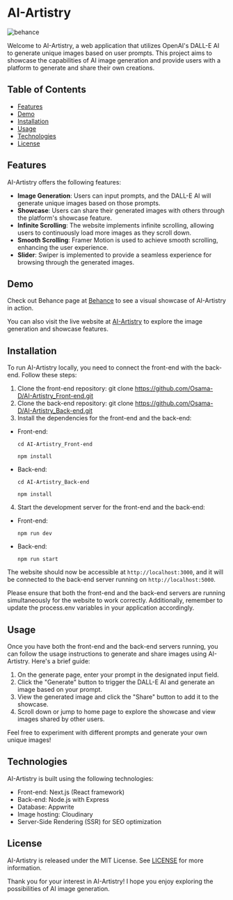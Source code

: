 # AI-Artistry

![behance](https://github.com/Osama-D/AI-Artistry_Front-end/assets/99812352/a0b926a4-ae65-4aa2-b998-7baa4fa8dd59)

Welcome to AI-Artistry, a web application that utilizes OpenAI's DALL-E AI to generate unique images based on user prompts. This project aims to showcase the capabilities of AI image generation and provide users with a platform to generate and share their own creations.

## Table of Contents

- [Features](#features)
- [Demo](#demo)
- [Installation](#installation)
- [Usage](#usage)
- [Technologies](#technologies)
- [License](#license)

## Features

AI-Artistry offers the following features:

- **Image Generation**: Users can input prompts, and the DALL-E AI will generate unique images based on those prompts.
- **Showcase**: Users can share their generated images with others through the platform's showcase feature.
- **Infinite Scrolling**: The website implements infinite scrolling, allowing users to continuously load more images as they scroll down.
- **Smooth Scrolling**: Framer Motion is used to achieve smooth scrolling, enhancing the user experience.
- **Slider**: Swiper is implemented to provide a seamless experience for browsing through the generated images.

## Demo

Check out Behance page at [Behance](https://www.behance.net/gallery/164648805/AI-Image-Generator-Website-UI-Development) to see a visual showcase of AI-Artistry in action.

You can also visit the live website at [AI-Artistry](https://ai-artistry.vercel.app) to explore the image generation and showcase features.

## Installation

To run AI-Artistry locally, you need to connect the front-end with the back-end. Follow these steps:

1. Clone the front-end repository: git clone https://github.com/Osama-D/AI-Artistry_Front-end.git
2. Clone the back-end repository: git clone https://github.com/Osama-D/AI-Artistry_Back-end.git
3. Install the dependencies for the front-end and the back-end:

- Front-end:
   
    ```
    cd AI-Artistry_Front-end
    ```

    ```
    npm install
    ```
    
- Back-end:
    
    ```
    cd AI-Artistry_Back-end
    ```

    ```
    npm install
    ```

4. Start the development server for the front-end and the back-end:

- Front-end:
    
    ```
    npm run dev
    ```
    
- Back-end:
    
    ```
    npm run start
    ```

The website should now be accessible at `http://localhost:3000`, and it will be connected to the back-end server running on `http://localhost:5000`.

Please ensure that both the front-end and the back-end servers are running simultaneously for the website to work correctly. Additionally, remember to update the process.env variables in your application accordingly.

## Usage

Once you have both the front-end and the back-end servers running, you can follow the usage instructions to generate and share images using AI-Artistry. Here's a brief guide:

1. On the generate page, enter your prompt in the designated input field.
2. Click the "Generate" button to trigger the DALL-E AI and generate an image based on your prompt.
3. View the generated image and click the "Share" button to add it to the showcase.
4. Scroll down or jump to home page to explore the showcase and view images shared by other users.

Feel free to experiment with different prompts and generate your own unique images!

## Technologies

AI-Artistry is built using the following technologies:

- Front-end: Next.js (React framework)
- Back-end: Node.js with Express
- Database: Appwrite
- Image hosting: Cloudinary
- Server-Side Rendering (SSR) for SEO optimization

## License

AI-Artistry is released under the MIT License. See [LICENSE](LICENSE) for more information.

Thank you for your interest in AI-Artistry! I hope you enjoy exploring the possibilities of AI image generation.
